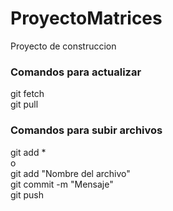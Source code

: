 # ProyectoMatrices
Proyecto de construccion

### Comandos para actualizar
git fetch  
git pull
### Comandos para subir archivos
git add *  
o  
git add "Nombre del archivo"  
git commit -m "Mensaje"  
git push

